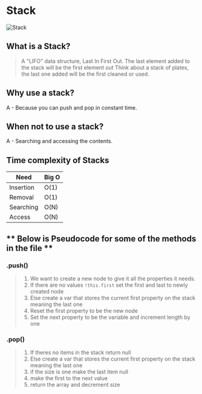 # Stack

![Stack](https://cdn.programiz.com/sites/tutorial2program/files/stack.png)

## What is a Stack?
> A "LIFO" data structure, Last In First Out. 
> The last element added to the stack will be the first element out 
> Think about a stack of plates, the last one added will be the first cleaned or used.

## Why use a stack?
 A - Because you can push and pop in constant time.
## When not to use a stack?
 A - Searching and accessing the contents.

## Time complexity of Stacks
Need| Big O
------------ | -------------
Insertion | O(1)
Removal | O(1) 
Searching | O(N)
Access | O(N)

## ** Below is Pseudocode for some of the methods in the file **

### .push()
> 1. We want to create a new node to give it all the properties it needs. 
> 2. If there are no values `!this.first` set the first and last to newly created node
> 3. Else create a var that stores the current first property on the stack meaning the last one 
> 4. Reset the first property to be the new node
> 5. Set the next property to be the variable and increment length by one   

### .pop()
> 1. If theres no items in the stack return null 
> 2. Else create a var that stores the current first property on the stack meaning the last one 
> 3. if the size is one make the last item null
> 4. make the first to the next value 
> 5. return the array and decrement size  
